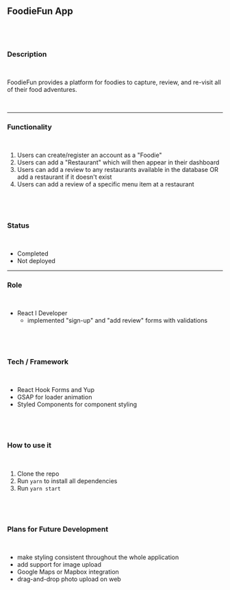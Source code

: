 ## FoodieFun App

## <br/>

### Description

<br/>

<p>
    FoodieFun provides a platform for foodies to capture, review, and re-visit all of their food adventures.
</p>

<br/>

---

### Functionality

<br/>

1. Users can create/register an account as a "Foodie"
2. Users can add a "Restaurant" which will then appear in their dashboard
3. Users can add a review to any restaurants available in the database OR add a restaurant if it doesn't exist
4. Users can add a review of a specific menu item at a restaurant

## <br/>

### Status

<br/>

- Completed
- Not deployed

---

### Role

<br/>

- React I Developer
  - implemented "sign-up" and "add review" forms with validations

## <br/>

### Tech / Framework

<br/>

- React Hook Forms and Yup
- GSAP for loader animation
- Styled Components for component styling

## <br/>

### How to use it

<br/>

1. Clone the repo
2. Run `yarn` to install all dependencies
3. Run `yarn start`

## <br/>

### Plans for Future Development

<br/>

- make styling consistent throughout the whole application
- add support for image upload
- Google Maps or Mapbox integration
- drag-and-drop photo upload on web
